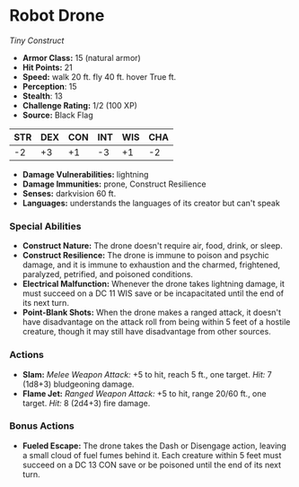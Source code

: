 # Robot Drone

*Tiny* *Construct*

- **Armor Class:** 15 (natural armor)
- **Hit Points:** 21 
- **Speed:** walk 20 ft. fly 40 ft. hover True ft.
- **Perception**: 15
- **Stealth**: 13
- **Challenge Rating:** 1/2 (100 XP)
- **Source:** Black Flag

| STR | DEX | CON | INT | WIS | CHA |
| --- | --- | --- | --- | --- | --- |
| -2 | +3 | +1 | -3 | +1 | -2 |

- **Damage Vulnerabilities:** lightning
- **Damage Immunities:** prone, Construct Resilience
- **Senses:** darkvision 60 ft.
- **Languages:** understands the languages of its creator but can't speak

### Special Abilities

- **Construct Nature:** The drone doesn't require air, food, drink, or sleep.
- **Construct Resilience:** The drone is immune to poison and psychic damage, and it is immune to exhaustion and the charmed, frightened, paralyzed, petrified, and poisoned conditions.
- **Electrical Malfunction:** Whenever the drone takes lightning damage, it must succeed on a DC 11 WIS save or be incapacitated until the end of its next turn.
- **Point-Blank Shots:** When the drone makes a ranged attack, it doesn't have disadvantage on the attack roll from being within 5 feet of a hostile creature, though it may still have disadvantage from other sources.

### Actions

- **Slam:** _Melee Weapon Attack:_ +5 to hit, reach 5 ft., one target. _Hit:_ 7 (1d8+3) bludgeoning damage.
- **Flame Jet:** _Ranged Weapon Attack:_ +5 to hit, range 20/60 ft., one target. _Hit:_ 8 (2d4+3) fire damage.

### Bonus Actions

- **Fueled Escape:** The drone takes the Dash or Disengage action, leaving a small cloud of fuel fumes behind it. Each creature within 5 feet must succeed on a DC 13 CON save or be poisoned until the end of its next turn.
